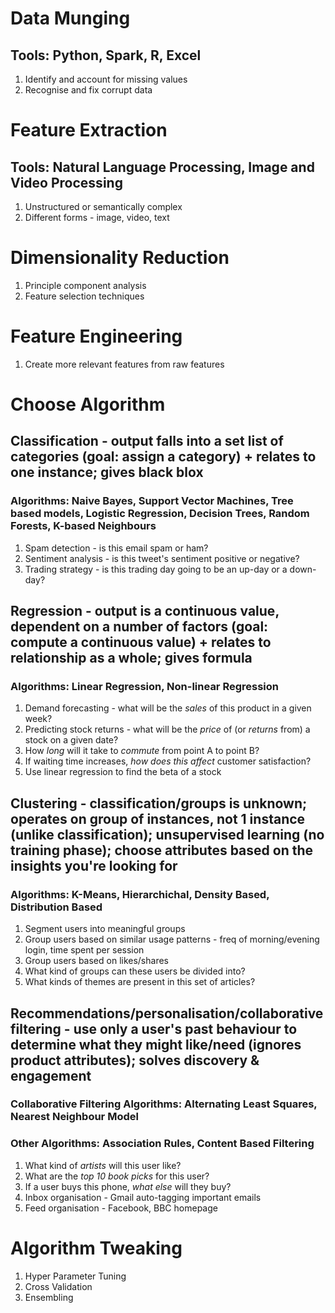 # Data Munging

## Tools: Python, Spark, R, Excel

1. Identify and account for missing values
2. Recognise and fix corrupt data

# Feature Extraction

## Tools: Natural Language Processing, Image and Video Processing

1. Unstructured or semantically complex
2. Different forms - image, video, text

# Dimensionality Reduction

1. Principle component analysis
2. Feature selection techniques

# Feature Engineering

1. Create more relevant features from raw features

# Choose Algorithm

## Classification - output falls into a set list of categories (goal: assign a category) + relates to one instance; gives black blox

### Algorithms: Naive Bayes, Support Vector Machines, Tree based models, Logistic Regression, Decision Trees, Random Forests, K-based Neighbours

1. Spam detection - is this email spam or ham?
2. Sentiment analysis - is this tweet's sentiment positive or negative?
3. Trading strategy - is this trading day going to be an up-day or a down-day?

## Regression - output is a continuous value, dependent on a number of factors (goal: compute a continuous value) + relates to relationship as a whole; gives formula

### Algorithms: Linear Regression, Non-linear Regression

1. Demand forecasting - what will be the *sales* of this product in a given week?
2. Predicting stock returns - what will be the *price* of (or *returns* from) a stock on a given date?
3. How *long* will it take to *commute* from point A to point B?
4. If waiting time increases, *how does this affect* customer satisfaction?
5. Use linear regression to find the beta of a stock

## Clustering - classification/groups is unknown; operates on group of instances, not 1 instance (unlike classification); unsupervised learning (no training phase); choose attributes based on the insights you're looking for

### Algorithms: K-Means, Hierarchichal, Density Based, Distribution Based

1. Segment users into meaningful groups
2. Group users based on similar usage patterns - freq of morning/evening login, time spent per session
3. Group users based on likes/shares
4. What kind of groups can these users be divided into?
5. What kinds of themes are present in this set of articles?

## Recommendations/personalisation/collaborative filtering - use only a user's past behaviour to determine what they might like/need (ignores product attributes); solves discovery & engagement

### Collaborative Filtering Algorithms: Alternating Least Squares, Nearest Neighbour Model
### Other Algorithms: Association Rules, Content Based Filtering

1. What kind of *artists* will this user like?
2. What are the *top 10 book picks* for this user?
3. If a user buys this phone, *what else* will they buy?
4. Inbox organisation - Gmail auto-tagging important emails
5. Feed organisation - Facebook, BBC homepage

# Algorithm Tweaking

1. Hyper Parameter Tuning
2. Cross Validation
3. Ensembling
